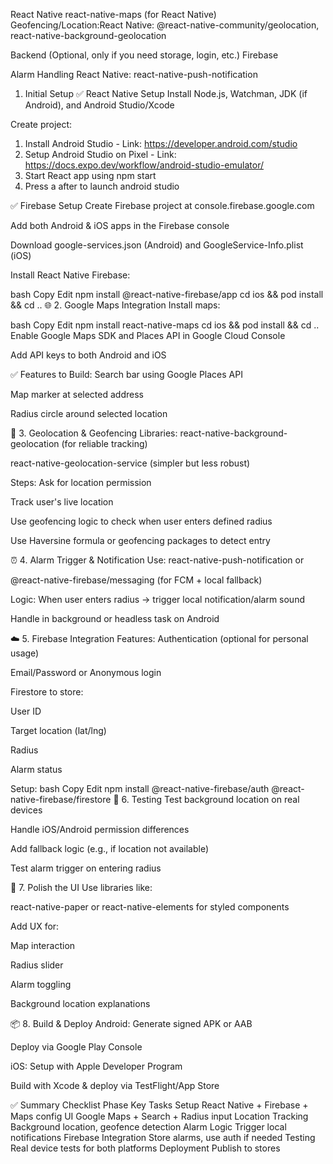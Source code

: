 React Native
react-native-maps (for React Native)
Geofencing/Location:React Native: @react-native-community/geolocation, react-native-background-geolocation

Backend (Optional, only if you need storage, login, etc.)
Firebase 

Alarm Handling
React Native: react-native-push-notification



1. Initial Setup
✅ React Native Setup
Install Node.js, Watchman, JDK (if Android), and Android Studio/Xcode

Create project:

1. Install Android Studio - Link: https://developer.android.com/studio
2. Setup Android Studio on Pixel - Link: https://docs.expo.dev/workflow/android-studio-emulator/
3. Start React app using npm start
4. Press a after to launch android studio


✅ Firebase Setup
Create Firebase project at console.firebase.google.com

Add both Android & iOS apps in the Firebase console

Download google-services.json (Android) and GoogleService-Info.plist (iOS)

Install React Native Firebase:

bash
Copy
Edit
npm install @react-native-firebase/app
cd ios && pod install && cd ..
🌐 2. Google Maps Integration
Install maps:

bash
Copy
Edit
npm install react-native-maps
cd ios && pod install && cd ..
Enable Google Maps SDK and Places API in Google Cloud Console

Add API keys to both Android and iOS

✅ Features to Build:
Search bar using Google Places API

Map marker at selected address

Radius circle around selected location

📍 3. Geolocation & Geofencing
Libraries:
react-native-background-geolocation (for reliable tracking)

react-native-geolocation-service (simpler but less robust)

Steps:
Ask for location permission

Track user's live location

Use geofencing logic to check when user enters defined radius

Use Haversine formula or geofencing packages to detect entry

⏰ 4. Alarm Trigger & Notification
Use:
react-native-push-notification or

@react-native-firebase/messaging (for FCM + local fallback)

Logic:
When user enters radius → trigger local notification/alarm sound

Handle in background or headless task on Android

☁️ 5. Firebase Integration
Features:
Authentication (optional for personal usage)

Email/Password or Anonymous login

Firestore to store:

User ID

Target location (lat/lng)

Radius

Alarm status

Setup:
bash
Copy
Edit
npm install @react-native-firebase/auth @react-native-firebase/firestore
🧪 6. Testing
Test background location on real devices

Handle iOS/Android permission differences

Add fallback logic (e.g., if location not available)

Test alarm trigger on entering radius

🎨 7. Polish the UI
Use libraries like:

react-native-paper or react-native-elements for styled components

Add UX for:

Map interaction

Radius slider

Alarm toggling

Background location explanations

📦 8. Build & Deploy
Android:
Generate signed APK or AAB

Deploy via Google Play Console

iOS:
Setup with Apple Developer Program

Build with Xcode & deploy via TestFlight/App Store

✅ Summary Checklist
Phase	Key Tasks
Setup	React Native + Firebase + Maps config
UI	Google Maps + Search + Radius input
Location Tracking	Background location, geofence detection
Alarm Logic	Trigger local notifications
Firebase Integration	Store alarms, use auth if needed
Testing	Real device tests for both platforms
Deployment	Publish to stores
